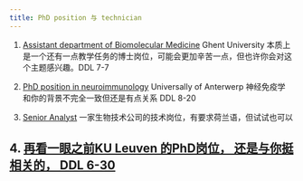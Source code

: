 ```yaml
---
title: PhD position 与 technician 
---
```

1. [Assistant department of Biomolecular Medicine](https://career012.successfactors.eu/career?rcm_site_locale=en_GB&career_ns=job_listing&company=C0000956575P&selected_lang=en_GB&career_job_req_id=28739)
   Ghent University 本质上是一个还有一点教学任务的博士岗位，可能会更加辛苦一点，但也许你会对这个主题感兴趣。DDL 7-7
2. [PhD position in neuroimmunology](https://academicpositions.com/ad/university-of-antwerp/2025/phd-position-in-neuroimmunology/235562?utm_source=transactional&utm_medium=email&utm_campaign=Job+alerts&pa_conversion=e5050eac-b9eb-470b-bd37-180d4fd45c13 )
   Universally of Anterwerp 神经免疫学 和你的背景不完全一致但还是有点关系 DDL 8-20

3. [Senior Analyst](https://www.linkedin.com/jobs/view/4255538289/?alternateChannel=search&refId=v0eR5U3qMULg6oIs7C2u%2Bg%3D%3D&trackingId=Z2Iys5Oq8gHUIPOqhLhpJQ%3D%3D&trk=d_flagship3_search_srp_jobs)
   一家生物技术公司的技术岗位，有要求荷兰语，但试试也可以

## 4. [再看一眼之前KU Leuven 的PhD岗位， 还是与你挺相关的， DDL 6-30](https://www.kuleuven.be/personeel/jobsite/jobs/60488116?utm_medium=jobsites&utm_source=AcademicPositions)
